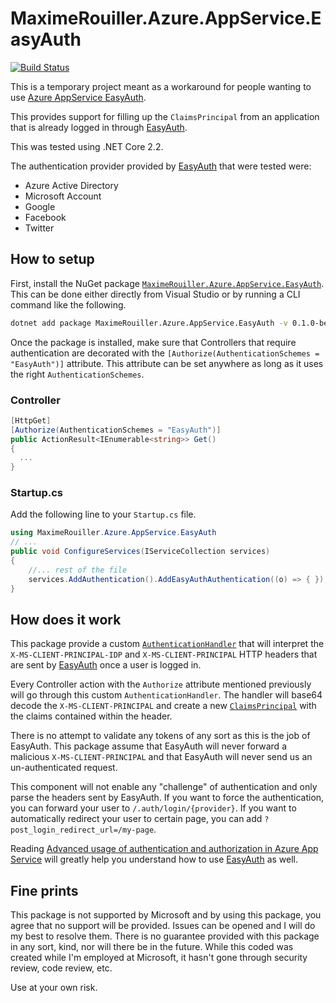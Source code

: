 # MaximeRouiller.Azure.AppService.EasyAuth

[![Build Status](https://dev.azure.com/marouill/Azure.AppService.EasyAuth/_apis/build/status/MaximRouiller.MaximeRouiller.Azure.AppService.EasyAuth?branchName=master)](https://dev.azure.com/marouill/Azure.AppService.EasyAuth/_build/latest?definitionId=5&branchName=master)

This is a temporary project meant as a workaround for people wanting to use [Azure AppService EasyAuth][EasyAuth].

This provides support for filling up the `ClaimsPrincipal` from an application that is already logged in through [EasyAuth][EasyAuth].

This was tested using .NET Core 2.2.

The authentication provider provided by [EasyAuth][EasyAuth] that were tested were:

* Azure Active Directory
* Microsoft Account
* Google
* Facebook
* Twitter

## How to setup

First, install the NuGet package [`MaximeRouiller.Azure.AppService.EasyAuth`](https://www.nuget.org/packages/MaximeRouiller.Azure.AppService.EasyAuth/). This can be done either directly from Visual Studio or by running a CLI command like the following.

```bash
dotnet add package MaximeRouiller.Azure.AppService.EasyAuth -v 0.1.0-beta82
```

Once the package is installed, make sure that Controllers that require authentication are decorated with the `[Authorize(AuthenticationSchemes = "EasyAuth")]` attribute. This attribute can be set anywhere as long as it uses the right `AuthenticationSchemes`.

### Controller

```csharp
[HttpGet]
[Authorize(AuthenticationSchemes = "EasyAuth")]
public ActionResult<IEnumerable<string>> Get()
{
  ...
}
```

### Startup.cs

Add the following line to your `Startup.cs` file.

```csharp
using MaximeRouiller.Azure.AppService.EasyAuth
// ...
public void ConfigureServices(IServiceCollection services)
{
    //... rest of the file
    services.AddAuthentication().AddEasyAuthAuthentication((o) => { });
}
```

## How does it work

This package provide a custom [`AuthenticationHandler`](https://docs.microsoft.com/dotnet/api/microsoft.aspnetcore.authentication.authenticationhandler-1?view=aspnetcore-2.2&WT.mc_id=easyauth-github-marouill) that will interpret the `X-MS-CLIENT-PRINCIPAL-IDP` and `X-MS-CLIENT-PRINCIPAL` HTTP headers that are sent by [EasyAuth][EasyAuth] once a user is logged in.

Every Controller action with the `Authorize` attribute mentioned previously will go through this custom `AuthenticationHandler`. The handler will base64 decode the `X-MS-CLIENT-PRINCIPAL` and create a new [`ClaimsPrincipal`](https://docs.microsoft.com/dotnet/api/system.security.claims.claimsprincipal?view=netcore-2.2&WT.mc_id=easyauth-github-marouill) with the claims contained within the header.

There is no attempt to validate any tokens of any sort as this is the job of EasyAuth. This package assume that EasyAuth will never forward a malicious `X-MS-CLIENT-PRINCIPAL` and that EasyAuth will never send us an un-authenticated request.

This component will not enable any "challenge" of authentication and only parse the headers sent by EasyAuth. If you want to force the authentication, you can forward your user to `/.auth/login/{provider}`. If you want to automatically redirect your user to certain page, you can add `?post_login_redirect_url=/my-page`.

Reading [Advanced usage of authentication and authorization in Azure App Service](https://docs.microsoft.com/azure/app-service/app-service-authentication-how-to?WT.mc_id=easyauth-github-marouill) will greatly help you understand how to use [EasyAuth][EasyAuth] as well.

## Fine prints

This package is not supported by Microsoft and by using this package, you agree that no support will be provided. Issues can be opened and I will do my best to resolve them. There is no guarantee provided with this package in any sort, kind, nor will there be in the future. While this coded was created while I'm employed at Microsoft, it hasn't gone through security review, code review, etc. 

Use at your own risk.


[EasyAuth]: https://docs.microsoft.com/en-us/azure/app-service/overview-authentication-authorization
[NuGetPackage]: todo